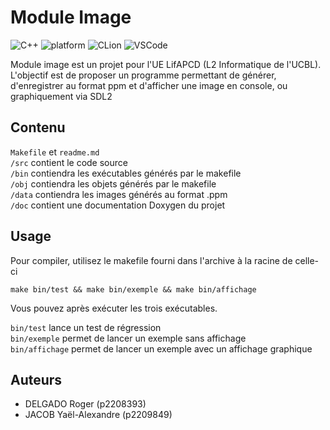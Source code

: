 # Module Image
![C++](https://img.shields.io/badge/made_with-C++-green.svg)
![platform](https://img.shields.io/badge/platform-Linux-red.svg)
![CLion](https://img.shields.io/badge/CLion-000000?style=flat&logo=clion&logoColor=white)
![VSCode](https://img.shields.io/badge/Visual_Studio_Code-0078D4?style=flat&logo=visual%20studio%20code&logoColor=white)


Module image est un projet pour l'UE LifAPCD (L2 Informatique de l'UCBL).
L'objectif est de proposer un programme permettant de générer, d'enregistrer au format ppm et d'afficher une image en console, ou graphiquement via SDL2 

## Contenu 

```Makefile``` et ```readme.md``` \
```/src``` contient le code source \
```/bin``` contiendra les exécutables générés par le makefile \
```/obj``` contiendra les objets générés par le makefile \
```/data``` contiendra les images générés au format .ppm \
```/doc``` contient une documentation Doxygen du projet

## Usage 
Pour compiler, utilisez le makefile fourni dans l'archive à la racine de celle-ci
````text
make bin/test && make bin/exemple && make bin/affichage
````

Vous pouvez après exécuter les trois exécutables. 

```bin/test``` lance un test de régression \
```bin/exemple``` permet de lancer un exemple sans affichage \
```bin/affichage``` permet de lancer un exemple avec un affichage graphique


## Auteurs
- DELGADO Roger (p2208393)
- JACOB Yaël-Alexandre (p2209849) 

